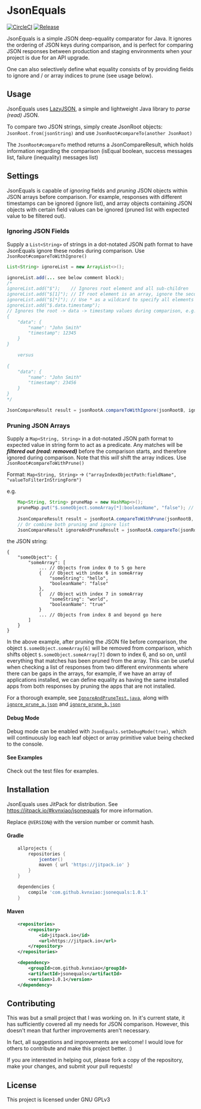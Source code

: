# JsonEquals 

[![CircleCI](https://circleci.com/gh/kvnxiao/jsonequals.svg?style=shield)](https://circleci.com/gh/kvnxiao/jsonequals)
[![Release](https://jitpack.io/v/kvnxiao/jsonequals.svg)](https://jitpack.io/#kvnxiao/jsonequals)

JsonEquals is a simple JSON deep-equality comparator for Java.
It ignores the ordering of JSON keys during comparison, and is perfect for comparing JSON responses between production and staging environments when your project is due for an API upgrade.

One can also selectively define what equality consists of by providing fields to ignore and / or array indices to prune (see usage below).

## Usage

JsonEquals uses [LazyJSON](https://github.com/doubledutch/LazyJSON), a simple and lightweight Java library to *parse (read)* JSON.

To compare two JSON strings, simply create JsonRoot objects: `JsonRoot.from(jsonString)` and use `JsonRoot#compareTo(another JsonRoot)`
 
The `JsonRoot#compareTo` method returns a JsonCompareResult, which holds information regarding the comparison (isEqual boolean, success messages list, failure (inequality) messages list)

## Settings

JsonEquals is capable of *ignoring* fields and *pruning* JSON objects within JSON arrays before comparison.
For example, responses with different timestamps can be ignored (ignore list), and array objects containing JSON objects with certain field values can be ignored (pruned list with expected value to be filtered out).

### Ignoring JSON Fields

Supply a `List<String>` of strings in a dot-notated JSON path format to have JsonEquals ignore these nodes during comparison. Use `JsonRoot#compareToWithIgnore()`

```java
List<String> ignoreList = new ArrayList<>();

ignoreList.add(... see below comment block);
/*
ignoreList.add("$");    // Ignores root element and all sub-children
ignoreList.add("$[1]"); // If root element is an array, ignore the second object in the array including all its sub-children
ignoreList.add("$[*]"); // Use * as a wildcard to specify all elements in an array
ignoreList.add("$.data.timestamp");
// Ignores the root -> data -> timestamp values during comparison, e.g. the two JSONs below will be equal
{
    "data": {
        "name": "John Smith"
        "timestamp": 12345
    }
}

    versus
    
{
    "data": {
        "name": "John Smith"
        "timestamp": 23456
    }
}
*/

JsonCompareResult result = jsonRootA.compareToWithIgnore(jsonRootB, ignoreList);
```

### Pruning JSON Arrays

Supply a `Map<String, String>` in a dot-notated JSON path format to expected value in string form to act as a predicate. Any matches will be _**filtered out (read: removed)**_ before the comparison starts, and therefore ignored during comparison. Note that this _will_ shift the array indices. Use `JsonRoot#compareToWithPrune()`

Format: `Map<String, String>` -> `("arrayIndexObjectPath:fieldName", "valueToFilterInStringForm")`

e.g.
```java
    Map<String, String> pruneMap = new HashMap<>();
    pruneMap.put("$.someObject.someArray[*]:booleanName", "false"); // * is a wildcard to select all array elements
    
    JsonCompareResult result = jsonRootA.compareToWithPrune(jsonRootB, pruneMap);
    // Or combine both pruning and ignore list
    JsonCompareResult ignoreAndPruneResult = jsonRootA.compareTo(jsonRootB, ignoreList, pruneMap);
```
the JSON string:
```
{
    "someObject": {
        "someArray": [
            ... // Objects from index 0 to 5 go here
            {   // Object with index 6 in someArray
                "someString": "hello",
                "booleanName": "false"
            },
            {   // Object with index 7 in someArray
                "someString": "world",
                "booleanName": "true"
            }
            ... // Objects from index 8 and beyond go here
        ]
    }
}
```
In the above example, after pruning the JSON file before comparison, the object `$.someObject.someArray[6]` will be removed from comparison, which shifts object `$.someObject.someArray[7]` down to index 6, and so on, until everything that matches has been pruned from the array.
This can be useful when checking a list of responses from two different environments where there can be gaps in the arrays, for example, if we have an array of applications installed, we can define equality as having the same installed apps from both responses by pruning the apps that are not installed.

For a thorough example, see [`IgnoreAndPruneTest.java`](https://github.com/kvnxiao/jsonequals/blob/master/src/test/java/com/github/kvnxiao/jsonequals/tests/IgnoreAndPruneTest.java), along with [`ignore_prune_a.json`](https://github.com/kvnxiao/jsonequals/blob/master/tests/ignore_prune_a.json) and [`ignore_prune_b.json`](https://github.com/kvnxiao/jsonequals/blob/master/tests/ignore_prune_b.json)

#### Debug Mode

Debug mode can be enabled with `JsonEquals.setDebugMode(true)`, which will continuously log each leaf object or array primitive value being checked to the console.

#### See Examples

Check out the test files for examples.

## Installation

JsonEquals uses JitPack for distribution. See https://jitpack.io/#kvnxiao/jsonequals for more information.

Replace `@VERSION@` with the version number or commit hash.

#### Gradle
```gradle
    allprojects {
        repositories {
            jcenter()
            maven { url 'https://jitpack.io' }
        }
    }
```
```gradle
    dependencies {
        compile 'com.github.kvnxiao:jsonequals:1.0.1'
    }
```
#### Maven
```xml
    <repositories>
        <repository>
            <id>jitpack.io</id>
            <url>https://jitpack.io</url>
        </repository>
    </repositories>
```
```xml
    <dependency>
        <groupId>com.github.kvnxiao</groupId>
        <artifactId>jsonequals</artifactId>
        <version>1.0.1</version>
    </dependency>
```

## Contributing

This was but a small project that I was working on. In it's current state, it has sufficiently covered all my needs for JSON comparison.
However, this doesn't mean that further improvements aren't necessary. 

In fact, all suggestions and improvements are welcome! I would love for others to contribute and make this project better. :)

If you are interested in helping out, please fork a copy of the repository, make your changes, and submit your pull requests!

## License

This project is licensed under GNU GPLv3
